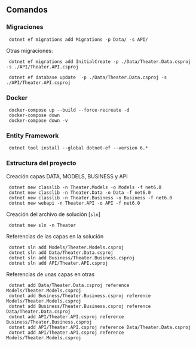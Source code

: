 ## Comandos
### Migraciones

     dotnet ef migrations add Migrations -p Data/ -s API/

Otras migraciones:

     dotnet ef migrations add InitialCreate -p ./Data/Theater.Data.csproj -s ./API/Theater.API.csproj

     dotnet ef database update  -p ./Data/Theater.Data.csproj -s ./API/Theater.API.csproj

### Docker

     docker-compose up --build --force-recreate -d 
     docker-compose down
     docker-compose down -v

### Entity Framework

     dotnet tool install --global dotnet-ef --version 6.*

### Estructura del proyecto
Creación capas DATA, MODELS, BUSINESS y API

     dotnet new classlib -n Theater.Models -o Models -f net6.0
     dotnet new classlib -n Theater.Data -o Data -f net6.0
     dotnet new classlib -n Theater.Business -o Business -f net6.0
     dotnet new webapi -n Theater.API -o API -f net6.0
  
Creación del archivo de solución [`sln`]

     dotnet new sln -n Theater

Referencias de las capas en la solución

     dotnet sln add Models/Theater.Models.csproj
     dotnet sln add Data/Theater.Data.csproj
     dotnet sln add Business/Theater.Business.csproj
     dotnet sln add API/Theater.API.csproj

Referencias de unas capas en otras

     dotnet add Data/Theater.Data.csproj reference Models/Theater.Models.csproj
     dotnet add Business/Theater.Business.csproj reference Models/Theater.Models.csproj
     dotnet add Business/Theater.Business.csproj reference Data/Theater.Data.csproj
     dotnet add API/Theater.API.csproj reference Business/Theater.Business.csproj
     dotnet add API/Theater.API.csproj reference Data/Theater.Data.csproj
     dotnet add API/Theater.API.csproj reference Models/Theater.Models.csproj

